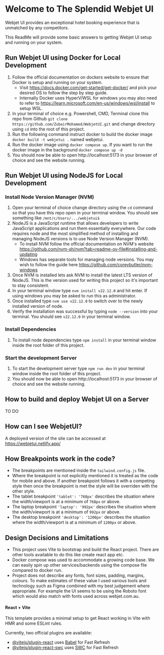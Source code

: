 # Welcome to The Splendid Webjet UI

Webjet UI provides an exceptional hotel booking experience that is unmatched by any competitors.

This ReadMe will provide some basic answers to getting Webjet UI setup and running on your system.

## Run Webjet UI using Docker for Local Development
1. Follow the official documentation on dockers website to ensure that Docker is setup and running on your system. 
   - Visit https://docs.docker.com/get-started/get-docker/ and pick your desired OS to follow the step by step guide. 
   - Internally Docker uses HyperV/WSL for windows you may also need to refer to https://learn.microsoft.com/en-us/windows/wsl/install to setup WSL.
2. In your terminal of choice e.g. Powershell, CMD, Terminal clone this repo from Github `git clone https://github.com/ZubairMohamed/WebjetUI.git` and change directory using `cd` into the root of this project. 
3. Run the following command instruct docker to build the docker image `docker build -t webjetui .` named webjetui.
4. Run the docker image using `docker compose up`. If you want to run the docker image in the background `docker compose up -d`
5. You should now be able to open http://localhost:5173 in your browser of choice and see the website running.

## Run Webjet UI using NodeJS for Local Development

### Install Node Version Manager (NVM)
1. Open your terminal of choice change directory using the `cd` command so that you have this repo open in your terminal window. You should see something like `/mnt/c/Users/.../webjetui$`
2. NodeJS is a JavaScript runtime that allows developers to write JavaScript applications and run them essentially everywhere. Our code requires node and the most simplified method of installing and managing NodeJS versions is to use Node Version Manager (NVM).
   - To install NVM follow the official documentation on NVM's website https://github.com/nvm-sh/nvm?tab=readme-ov-file#installing-and-updating
   - Windows has separate tools for managing node versions. You may wish to follow the guide here https://github.com/coreybutler/nvm-windows
3. Once NVM is installed lets ask NVM to install the latest LTS version of NodeJS. This is the version used for writing this project so it's important to stay consistent. 
4. In your terminal window  type `nvm install v22.12.0` and hit enter. If using windows you may be asked to run this as administrator. 
5. Once installed type `nvm use v22.12.0` to switch over to the newly installed version of node. 
6. Verify the installation was successful by typing `node --version` into your terminal. You should see `v22.12.0` in your terminal window.

### Install Dependencies
1. To install node dependencies type `npm install` in your terminal window inside the root folder of this project.

### Start the development Server
1. To start the development server type `npm run dev` in your terminal window inside the root folder of this project.
2. You should now be able to open http://localhost:5173 in your browser of choice and see the website running.

## How to build and deploy Webjet UI on a Server
TO DO

## How can I see WebjetUI?
A deployed version of the site can be accessed at https://webjetui.netlify.app/

## How Breakpoints work in the code?
- The breakpoints are mentioned inside the `tailwind.config.js` file.
- Where the breakpoint is not explicitly mentioned it is treated as the code for mobile and above. If another breakpoint follows it with a competing style then once the breakpoint is met the style will be overriden with the other style.
- The tablet breakpoint `'tablet': '768px'` describes the situation where the width/viewport is at a minimum of `768px` or above.
- The laptop breakpoint `'laptop': '992px'` describes the situation where the width/viewport is at a minimum of `992px` or above. 
- The desktop breakpoint `'desktop': '1200px'` describes the situation where the width/viewport is at a minimum of `1200px` or above.

## Design Decisions and Limitations 
- This project uses Vite to bootstrap and build the React project. There are other tools available to do this like create react app etc.
- Docker compose was used to accommodate a growing code base. We can easily spin up other services/backends using the compose file compared to docker run.
- Project does not describe any fonts, font sizes, padding, margins, colours. To make estimates of these value I used various tools and technology such as Figma combined with my best judgement where appropriate. For example the UI seems to be using the Roboto font which would also match with fonts used across webjet.com.au. 

#### React + Vite

This template provides a minimal setup to get React working in Vite with HMR and some ESLint rules.

Currently, two official plugins are available:

- [@vitejs/plugin-react](https://github.com/vitejs/vite-plugin-react/blob/main/packages/plugin-react/README.md) uses [Babel](https://babeljs.io/) for Fast Refresh
- [@vitejs/plugin-react-swc](https://github.com/vitejs/vite-plugin-react-swc) uses [SWC](https://swc.rs/) for Fast Refresh
